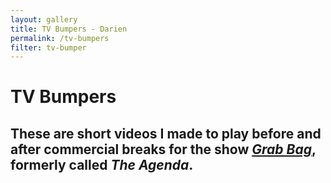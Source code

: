 ```yaml
---
layout: gallery
title: TV Bumpers - Darien
permalink: /tv-bumpers
filter: tv-bumper
---
```


# TV Bumpers

## These are short videos I made to play before and after commercial breaks for the show *[Grab Bag](https://www.imdb.com/title/tt33995737/)*, formerly called *The Agenda*.
